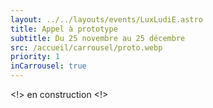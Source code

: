 ```yaml
---
layout: ../../layouts/events/LuxLudiE.astro
title: Appel à prototype
subtitle: Du 25 novembre au 25 décembre
src: /accueil/carrousel/proto.webp
priority: 1
inCarrousel: true
---
```


<!> en construction <!>
